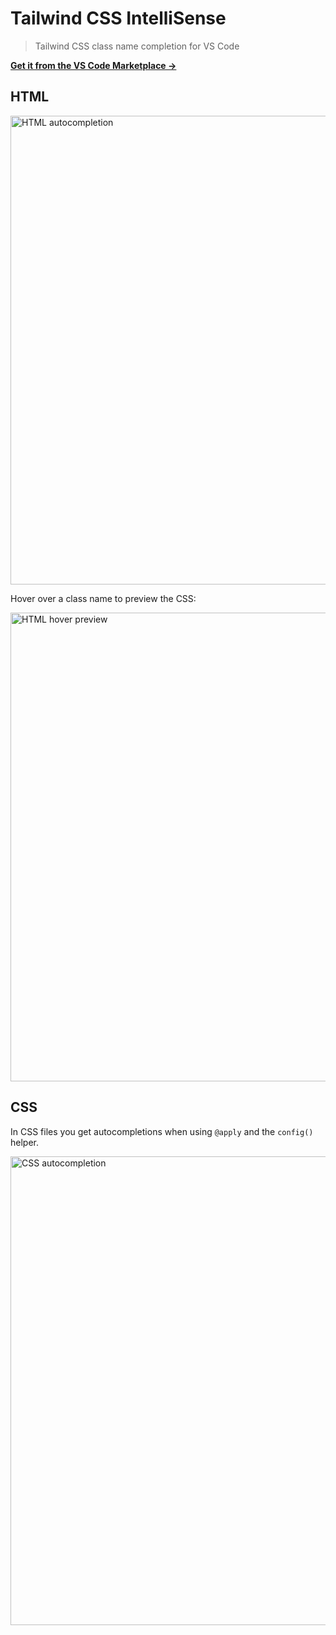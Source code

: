 # Tailwind CSS IntelliSense

> Tailwind CSS class name completion for VS Code

**[Get it from the VS Code Marketplace →](https://marketplace.visualstudio.com/items?itemName=bradlc.vscode-tailwindcss)**

## HTML

<img src="https://raw.githubusercontent.com/bradlc/vscode-tailwindcss/master/src/img/html.gif" alt="HTML autocompletion" width="750">

Hover over a class name to preview the CSS:

<img src="https://raw.githubusercontent.com/bradlc/vscode-tailwindcss/master/src/img/html-hover.gif" alt="HTML hover preview" width="750">

## CSS

In CSS files you get autocompletions when using `@apply` and the `config()` helper.

<img src="https://raw.githubusercontent.com/bradlc/vscode-tailwindcss/master/src/img/css.gif" alt="CSS autocompletion" width="750">

